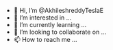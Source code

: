- 👋 Hi, I’m @AkhileshreddyTeslaE
- 👀 I’m interested in ...
- 🌱 I’m currently learning ...
- 💞️ I’m looking to collaborate on ...
- 📫 How to reach me ...

<!---
AkhileshreddyTeslaE/AkhileshreddyTeslaE is a ✨ special ✨ repository because its `README.md` (this file) appears on your GitHub profile.
You can click the Preview link to take a look at your changes.
--->

